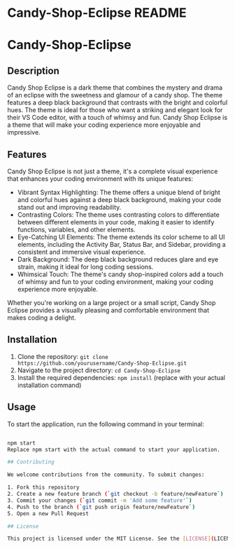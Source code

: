 # Candy-Shop-Eclipse README
# Candy-Shop-Eclipse

## Description

Candy Shop Eclipse is a dark theme that combines the mystery and drama of an eclipse with the sweetness and glamour of a candy shop. The theme features a deep black background that contrasts with the bright and colorful hues. The theme is ideal for those who want a striking and elegant look for their VS Code editor, with a touch of whimsy and fun. Candy Shop Eclipse is a theme that will make your coding experience more enjoyable and impressive. 

## Features

Candy Shop Eclipse is not just a theme, it's a complete visual experience that enhances your coding environment with its unique features:

- Vibrant Syntax Highlighting: The theme offers a unique blend of bright and colorful hues against a deep black background, making your code stand out and improving readability.
- Contrasting Colors: The theme uses contrasting colors to differentiate between different elements in your code, making it easier to identify functions, variables, and other elements.
- Eye-Catching UI Elements: The theme extends its color scheme to all UI elements, including the Activity Bar, Status Bar, and Sidebar, providing a consistent and immersive visual       experience.
- Dark Background: The deep black background reduces glare and eye strain, making it ideal for long coding sessions.
- Whimsical Touch: The theme's candy shop-inspired colors add a touch of whimsy and fun to your coding environment, making your coding experience more enjoyable.

Whether you're working on a large project or a small script, Candy Shop Eclipse provides a visually pleasing and comfortable environment that makes coding a delight.
## Installation

1. Clone the repository: `git clone https://github.com/yourusername/Candy-Shop-Eclipse.git`
2. Navigate to the project directory: `cd Candy-Shop-Eclipse`
3. Install the required dependencies: `npm install` (replace with your actual installation command)

## Usage

To start the application, run the following command in your terminal:

```bash

npm start
Replace npm start with the actual command to start your application.

## Contributing

We welcome contributions from the community. To submit changes:

1. Fork this repository
2. Create a new feature branch (`git checkout -b feature/newFeature`)
3. Commit your changes (`git commit -m 'Add some feature'`)
4. Push to the branch (`git push origin feature/newFeature`)
5. Open a new Pull Request

## License

This project is licensed under the MIT License. See the [LICENSE](LICENSE) file for details.
